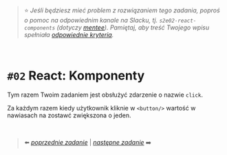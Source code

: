 > :star: *Jeśli będziesz mieć problem z rozwiązaniem tego zadania, poproś o pomoc na odpowiednim kanale na Slacku, tj. `s2e02-react-components` (dotyczy [mentee](https://devmentor.pl/mentoring-javascript/)). Pamiętaj, aby treść Twojego wpisu spełniała [odpowiednie kryteria](https://devmentor.pl/jak-prosic-o-pomoc/).*


&nbsp;

# `#02` React: Komponenty


Tym razem Twoim zadaniem jest obsłużyć zdarzenie o nazwie `click`.

Za każdym razem kiedy użytkownik kliknie w `<button/>` wartość w nawiasach na zostawć zwiększona o jeden. 


&nbsp;


> :arrow_left: [*poprzednie zadanie*](./../01) | [*następne zadanie*](./../03) :arrow_right:
